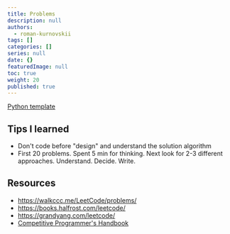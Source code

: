 ```yaml
---
title: Problems
description: null
authors:
  - roman-kurnovskii
tags: []
categories: []
series: null
date: {}
featuredImage: null
toc: true
weight: 20
published: true
---
```


[Python template](../#template)

## Tips I learned

- Don't code before "design" and understand the solution algorithm
- First 20 problems. Spent 5 min for thinking. Next look for 2-3 different approaches. Understand. Decide. Write.

## Resources

- https://walkccc.me/LeetCode/problems/
- https://books.halfrost.com/leetcode/
- https://grandyang.com/leetcode/
- [Competitive Programmer's Handbook](https://github.com/pllk/cphb/)
